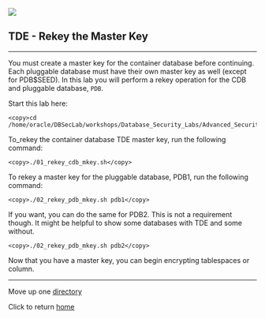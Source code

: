 ![](../../../../images/banner_ASO.PNG)

## TDE - Rekey the Master Key

--- 

You must create a master key for the container database before continuing. Each pluggable database must have their own master key as well (except for PDB$SEED). In this lab you will perform a rekey operation for the CDB and pluggable database, `PDB`.

Start this lab here:

````
<copy>cd /home/oracle/DBSecLab/workshops/Database_Security_Labs/Advanced_Security/TDE/Rekey_Master_Key</copy>
````


To_rekey the container database TDE master key, run the following command:

````
<copy>./01_rekey_cdb_mkey.sh</copy>
````

To rekey a master key for the pluggable database, PDB1, run the following command:

````
<copy>./02_rekey_pdb_mkey.sh pdb1</copy>
```` 

If you want, you can do the same for PDB2.  This is not a requirement though. It might be helpful to show some databases with TDE and some without.

````
<copy>./02_rekey_pdb_mkey.sh pdb2</copy>
````
    
Now that you have a master key, you can begin encrypting tablespaces or column. 


---
Move up one [directory](../README.md)

Click to return [home](/README.md)
